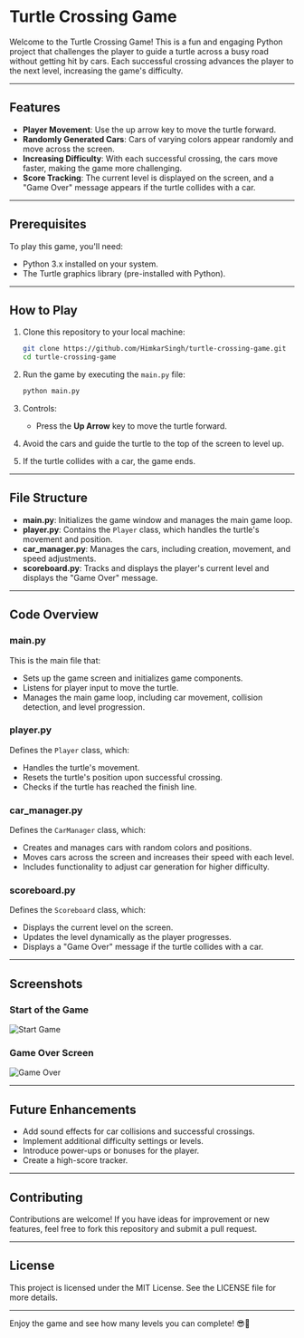 # Turtle Crossing Game

Welcome to the Turtle Crossing Game! This is a fun and engaging Python project that challenges the player to guide a turtle across a busy road without getting hit by cars. Each successful crossing advances the player to the next level, increasing the game's difficulty.

---

## Features

- **Player Movement**: Use the up arrow key to move the turtle forward.
- **Randomly Generated Cars**: Cars of varying colors appear randomly and move across the screen.
- **Increasing Difficulty**: With each successful crossing, the cars move faster, making the game more challenging.
- **Score Tracking**: The current level is displayed on the screen, and a "Game Over" message appears if the turtle collides with a car.

---

## Prerequisites

To play this game, you'll need:

- Python 3.x installed on your system.
- The Turtle graphics library (pre-installed with Python).

---

## How to Play

1. Clone this repository to your local machine:

   ```bash
   git clone https://github.com/HimkarSingh/turtle-crossing-game.git
   cd turtle-crossing-game
   ```

2. Run the game by executing the `main.py` file:

   ```bash
   python main.py
   ```

3. Controls:

   - Press the **Up Arrow** key to move the turtle forward.

4. Avoid the cars and guide the turtle to the top of the screen to level up.

5. If the turtle collides with a car, the game ends.

---

## File Structure

- **main.py**: Initializes the game window and manages the main game loop.
- **player.py**: Contains the `Player` class, which handles the turtle's movement and position.
- **car\_manager.py**: Manages the cars, including creation, movement, and speed adjustments.
- **scoreboard.py**: Tracks and displays the player's current level and displays the "Game Over" message.

---

## Code Overview

### main.py

This is the main file that:

- Sets up the game screen and initializes game components.
- Listens for player input to move the turtle.
- Manages the main game loop, including car movement, collision detection, and level progression.

### player.py

Defines the `Player` class, which:

- Handles the turtle's movement.
- Resets the turtle's position upon successful crossing.
- Checks if the turtle has reached the finish line.

### car\_manager.py

Defines the `CarManager` class, which:

- Creates and manages cars with random colors and positions.
- Moves cars across the screen and increases their speed with each level.
- Includes functionality to adjust car generation for higher difficulty.

### scoreboard.py

Defines the `Scoreboard` class, which:

- Displays the current level on the screen.
- Updates the level dynamically as the player progresses.
- Displays a "Game Over" message if the turtle collides with a car.

---

## Screenshots

### Start of the Game
![Start Game](https://github.com/HimkarSingh/turtle-crossing/blob/main/start_game.PNG)

### Game Over Screen
![Game Over](https://github.com/HimkarSingh/turtle-crossing/blob/main/game_over.PNG)

---

## Future Enhancements

- Add sound effects for car collisions and successful crossings.
- Implement additional difficulty settings or levels.
- Introduce power-ups or bonuses for the player.
- Create a high-score tracker.

---

## Contributing

Contributions are welcome! If you have ideas for improvement or new features, feel free to fork this repository and submit a pull request.

---

## License

This project is licensed under the MIT License. See the LICENSE file for more details.

---

Enjoy the game and see how many levels you can complete! 😎🌊

